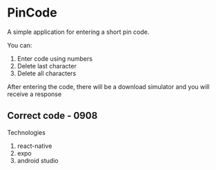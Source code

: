 # PinCode
A simple application for entering a short pin code.

You can:
1) Enter code using numbers
2) Delete last character
3) Delete all characters

After entering the code, there will be a download simulator and you will receive a response

## Correct code - 0908

Technologies
1) react-native
2) expo
3) android studio
